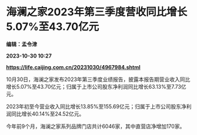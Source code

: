 # 海澜之家2023年第三季度营收同比增长5.07%至43.70亿元
**编辑：孟令津**

**2023-10-30 10:27**

**https://life.caijing.com.cn/20231030/4967984.shtml**

10月30日，海澜之家发布2023年第三季度业绩报告，披露本报告期营业收入同比增长5.07%至43.70亿元；归属于上市公司股东净利润同比增长63.13%至7.73亿元。

2023年初至今营业收入同比增长13.85%至155.69亿元；归属于上市公司股东净利润同比增长40.14%至24.52亿元。

今年前9个月，海澜之家系列品牌门店共计6046家，其中直营店净增加170家。